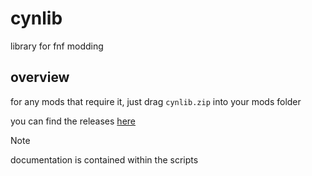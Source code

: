 # cynlib

library for fnf modding

## overview

for any mods that require it, just drag `cynlib.zip` into your mods folder

you can find the releases [here](https://github.com/cyn0x8/cynlib/releases)

> [!note]
> documentation is contained within the scripts
